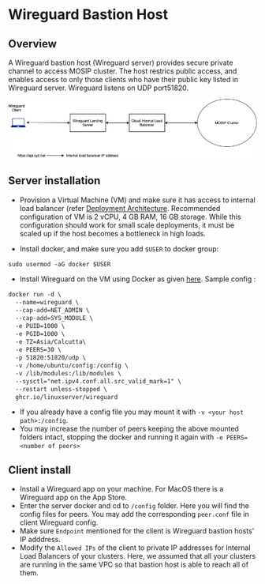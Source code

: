 # Wireguard Bastion Host

## Overview
A Wireguard bastion host (Wireguard server) provides secure private channel to access MOSIP cluster. The host restrics public access, and enables access to only those clients who have their public key listed in Wireguard server.  Wireguard listens on UDP port51820.

![](_images/wireguard-bastion.jpg)

## Server installation
* Provision a Virtual Machine (VM) and make sure it has access to internal load balancer (refer [Deployment Architecture](https://github.com/mosip/k8s-infra). Recommended configuration of VM is 2 vCPU, 4 GB RAM, 16 GB storage. While this configuration should work for small scale deployments, it must be scaled up if the host becomes a bottleneck in high loads.

 * Install docker, and make sure you add `$USER` to docker group:
```
sudo usermod -aG docker $USER
```
* Install Wireguard on the VM using Docker as given [here](https://hub.docker.com/r/linuxserver/wireguard). Sample config :
```
docker run -d \
  --name=wireguard \
  --cap-add=NET_ADMIN \
  --cap-add=SYS_MODULE \
  -e PUID=1000 \
  -e PGID=1000 \
  -e TZ=Asia/Calcutta\
  -e PEERS=30 \
  -p 51820:51820/udp \
  -v /home/ubuntu/config:/config \
  -v /lib/modules:/lib/modules \
  --sysctl="net.ipv4.conf.all.src_valid_mark=1" \
  --restart unless-stopped \
  ghcr.io/linuxserver/wireguard
```
* If you already have a config file you may mount it with `-v <your host path>:/config`.
* You may increase the number of peers keeping the above mounted folders intact, stopping the docker and running it again with `-e PEERS=<number of peers>`

## Client install
* Install a Wireguard app on your machine.  For MacOS there is a Wireguard app on the App Store.
* Enter the server docker and cd to `/config` folder.  Here you will find the config files for peers. You may add the corresponding `peer.conf` file in client Wireguard config.
* Make sure `Endpoint` mentioned for the client is Wireguard bastion hosts' IP adddress.
* Modify the `Allowed IPs` of the client to private IP addresses for Internal Load Balancers of your clusters.  Here, we assumed that all your clusters are running in the same VPC so that bastion host is able to reach all of them.

